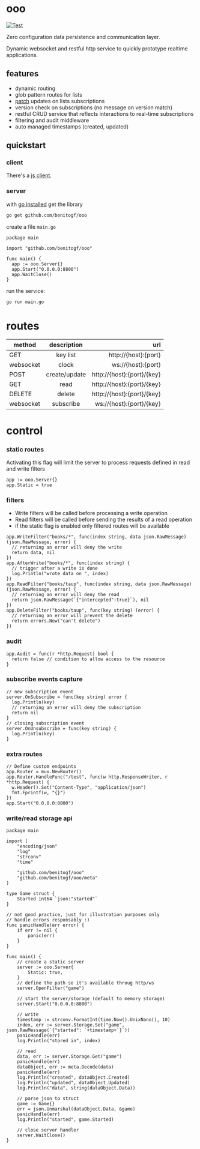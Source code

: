 # ooo

[![Test](https://github.com/benitogf/ooo/actions/workflows/tests.yml/badge.svg)](https://github.com/benitogf/ooo/actions/workflows/tests.yml)

Zero configuration data persistence and communication layer.

Dynamic websocket and restful http service to quickly prototype realtime applications.

## features

- dynamic routing
- glob pattern routes for lists
- [patch](http://jsonpatch.com) updates on lists subscriptions
- version check on subscriptions (no message on version match)
- restful CRUD service that reflects interactions to real-time subscriptions
- filtering and audit middleware
- auto managed timestamps (created, updated)

## quickstart

### client

There's a [js client](https://www.npmjs.com/package/ooo-client).

### server

with [go installed](https://golang.org/doc/install) get the library

```bash
go get github.com/benitogf/ooo
```

create a file `main.go`
```golang
package main

import "github.com/benitogf/ooo"

func main() {
  app := ooo.Server{}
  app.Start("0.0.0.0:8800")
  app.WaitClose()
}
```

run the service:
```bash
go run main.go
```

# routes

| method | description | url    |
| ------------- |:-------------:| -----:|
| GET | key list | http://{host}:{port} |
| websocket| clock | ws://{host}:{port} |
| POST | create/update | http://{host}:{port}/{key} |
| GET | read | http://{host}:{port}/{key} |
| DELETE | delete | http://{host}:{port}/{key} |
| websocket| subscribe | ws://{host}:{port}/{key} |


# control

### static routes

Activating this flag will limit the server to process requests defined in read and write filters

```golang
app := ooo.Server{}
app.Static = true
```


### filters

- Write filters will be called before processing a write operation
- Read filters will be called before sending the results of a read operation
- if the static flag is enabled only filtered routes will be available

```golang
app.WriteFilter("books/*", func(index string, data json.RawMessage) (json.RawMessage, error) {
  // returning an error will deny the write
  return data, nil
})
app.AfterWrite("books/*", func(index string) {
  // trigger after a write is done
  log.Println("wrote data on ", index)
})
app.ReadFilter("books/taup", func(index string, data json.RawMessage) (json.RawMessage, error) {
  // returning an error will deny the read
  return json.RawMessage(`{"intercepted":true}`), nil
})
app.DeleteFilter("books/taup", func(key string) (error) {
  // returning an error will prevent the delete
  return errors.New("can't delete")
})
```

### audit

```golang
app.Audit = func(r *http.Request) bool {
  return false // condition to allow access to the resource
}
```

### subscribe events capture

```golang
// new subscription event
server.OnSubscribe = func(key string) error {
  log.Println(key)
  // returning an error will deny the subscription
  return nil
}
// closing subscription event
server.OnUnsubscribe = func(key string) {
  log.Println(key)
}
```

### extra routes

```golang
// Define custom endpoints
app.Router = mux.NewRouter()
app.Router.HandleFunc("/test", func(w http.ResponseWriter, r *http.Request) {
  w.Header().Set("Content-Type", "application/json")
  fmt.Fprintf(w, "{}")
})
app.Start("0.0.0.0:8800")
```


### write/read storage api

```golang
package main

import (
	"encoding/json"
	"log"
	"strconv"
	"time"

	"github.com/benitogf/ooo"
	"github.com/benitogf/ooo/meta"
)

type Game struct {
	Started int64 `json:"started"`
}

// not good practice, just for illustration purposes only
// handle errors responsably :)
func panicHandle(err error) {
	if err != nil {
		panic(err)
	}
}

func main() {
	// create a static server
	server := ooo.Server{
		Static: true,
	}
	// define the path so it's available throug http/ws
	server.OpenFilter("game")

	// start the server/storage (default to memory storage)
	server.Start("0.0.0.0:8800")

	// write
	timestamp := strconv.FormatInt(time.Now().UnixNano(), 10)
	index, err := server.Storage.Set("game", json.RawMessage(`{"started": `+timestamp+`}`))
	panicHandle(err)
	log.Println("stored in", index)

	// read
	data, err := server.Storage.Get("game")
	panicHandle(err)
	dataObject, err := meta.Decode(data)
	panicHandle(err)
	log.Println("created", dataObject.Created)
	log.Println("updated", dataObject.Updated)
	log.Println("data", string(dataObject.Data))

	// parse json to struct
	game := Game{}
	err = json.Unmarshal(dataObject.Data, &game)
	panicHandle(err)
	log.Println("started", game.Started)

	// close server handler
	server.WaitClose()
}
```
